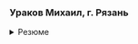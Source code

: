 ### Ураков Михаил, г. Рязань
<details>
  <summary>Резюме</summary>
Специализация: коммерческая веб-разработка с 2008 г.

Индивидуальный предприниматель с 2014 г.

#### Знаю: 

 - PHP, 
 - MySQL, 
 - Javscript, 
 - HTML, 
 - CSS

#### Профессионально использую: 

 - Vue JS, 
 - Vuetify, 
 - Bootstrap, 
 - Yii2,
 - Symfony,
 - Redis, 
 - Highcharts JS
    
#### В работе применяю: 

 - VS Code,
 - Ubuntu, bash, 
 - git (Gitlab, Github), 
 - Docker, 
 - Nginx, 
 - Webpack, 
 - apiary.io
    
#### Навыки на начальном уровне: 

 - React JS, 
 - Mongo DB,
 - Typescript
 - Flutter (Dart)
  
#### Раньше работал с: 

 - CodeIgniter, 
 - Joomla, 
 - JQuery, 
 - Mootools
    
#### Есть опыт работы с: 

 - Sphinx, 
 - Elasticsearch, 
 - WxPHP, 
 - Buefy, 
 - Codeception, 
 - Smarty,
 - 1С Битрикс (чур меня)
    
#### Знаю заклинания: 

 - SOLID, 
 - DRY, 
 - KISS,
 - TDD
  
#### Что приходилось делать: 

 - магазины и сайты с нуля и на готовых CMS;
 - REST API для фронтендов и мобильных приложений;
 - проектирование решений, архитектур;
 - код-ревью;
 - платформы сбора веб-аналитики;
 - маленькие уютные социальные сети;
 - дэшборды с разнообразными графиками;
 - фронтенды личных кабинетов и панелей управления на vue;
 - всевозможные импорты/экспорты в/из БД MySQL;
 - взаимодействие с открытыми и закрытыми API, платёжными шлюзами;
 - расширения для Google Chrome;
 - в конце 2019 принимал участие в запуске веб-сервиса для суперкомпьютера "Кристофари";
 - личное: телеграм-бот, оконные приложения, микросервис для учёта рабочего времени;
 - есть небольшой вклад в репозиторий Codeception.
    
#### Постоянные заказчики: 

 - сеть мобильных приложений Мой Город moygorod.mobi ,
 - платформа кэшбэка DealCity dealcity.ru ,
 - ООО Интернет Форум урологов forumurology.ru ,
 - акционная система компании Unilever promonado.ru
    
#### Что могу предложить:

 - периодическое участие в поддержке существующих проектов;
 - разработку новых проектов - на полный рабочий день, но с заранее оговоренным временем старта;
 - написание документации на существующие или будущие системы.
    
#### Условия:
 - работаю удаленно с российскими юрлицами и ИП по договорам техподдержки или возмездного оказания услуг. 
 - Стоимость работы - 1000 рублей в час (поминутно).

</details>
